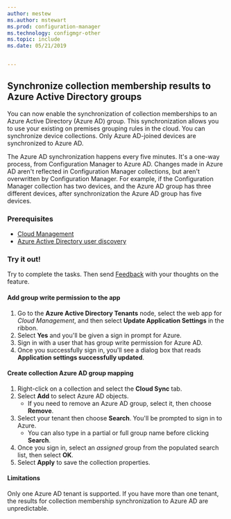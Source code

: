 ```yaml
---
author: mestew
ms.author: mstewart
ms.prod: configuration-manager
ms.technology: configmgr-other
ms.topic: include
ms.date: 05/21/2019


---
```


## <a name="bkmk_aadcollsync"></a> Synchronize collection membership results to Azure Active Directory groups

<!--3607475-->
You can now enable the synchronization of collection memberships to an Azure Active Directory (Azure AD) group. This synchronization allows you to use your existing on premises grouping rules in the cloud. You can synchronize device collections. Only Azure AD-joined devices are synchronized to Azure AD. 

The Azure AD synchronization happens every five minutes. It's a one-way process, from Configuration Manager to Azure AD. Changes made in Azure AD aren't reflected in Configuration Manager collections, but aren't overwritten by Configuration Manager. For example, if the Configuration Manager collection has two devices, and the Azure AD group has three different devices, after synchronization the Azure AD group has five devices.

### Prerequisites

- [Cloud Management](/sccm/core/servers/deploy/configure/azure-services-wizard)
- [Azure Active Directory user discovery](/sccm/core/servers/deploy/configure/about-discovery-methods#azureaddisc)

### Try it out!

Try to complete the tasks. Then send [Feedback](/sccm/core/understand/find-help#product-feedback) with your thoughts on the feature.

#### Add group write permission to the app

1. Go to the **Azure Active Directory Tenants** node, select the web app for *Cloud Management*, and then select **Update Application Settings** in the ribbon.
1. Select **Yes** and you'll be given a sign in prompt for Azure.
1. Sign in with a user that has group write permission for Azure AD.
1. Once you successfully sign in, you'll see a dialog box that reads **Application settings successfully updated**.

#### Create collection Azure AD group mapping

1. Right-click on a collection and select the **Cloud Sync** tab.
1. Select **Add** to select Azure AD objects.
    - If you need to remove an Azure AD group, select it, then choose **Remove**.
1. Select your tenant then choose **Search**. You'll be prompted to sign in to Azure.
    - You can also type in a partial or full group name before clicking **Search**.
1. Once you sign in, select an *assigned* group from the populated search list, then select **OK**.
1. Select **Apply** to save the collection properties.

#### Limitations

Only one Azure AD tenant is supported. If you have more than one tenant, the results for collection membership synchronization to Azure AD are unpredictable.
